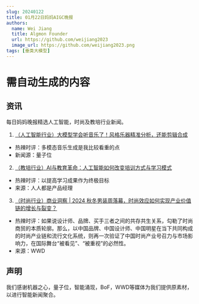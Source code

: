 ```yaml
---
slug: 20240122
title: 01月22日妈妈AIGC晚报
authors:
  name: Wei Jiang
  title: Algmon Founder
  url: https://github.com/weijiang2023
  image_url: https://github.com/weijiang2023.png
tags: [垂类大模型]
---
```


# 需自动生成的内容
## 资讯
每日妈妈晚报精选人工智能，时尚及教培行业新闻。

1. [（人工智能行业）大模型学会听音乐了！风格乐器精准分析，还能剪辑合成](https://mp.weixin.qq.com/s/idTbJr7GhtyQejbqLQ7BtQ)
* 热辣时评：多模态音乐生成是我比较看重的点
* 新闻源：量子位

2. [（教培行业）AI与教育革命：人工智能如何改变培训方式与学习模式](https://new.qq.com/rain/a/20240117A02G0M00)
* 热辣时评：以提高学习成果作为终极目标
* 来源：人人都是产品经理

3. [（时尚行业）商业洞察 | 2024 秋冬男装周落幕，时尚效应如何实现产业价值链的增长与裂变？](https://mp.weixin.qq.com/s/-AqSueTCBptRHzEt0mBfJQ)
* 热辣时评：如果说设计师、品牌、买手三者之间的共存共生关系，勾勒了时尚商贸的本质轮廓。那么，以中国品牌、中国设计师、中国明星在当下共同构成的时尚产业链和流行文化系统，则再一次验证了中国时尚产业号召力与市场影响力，在国际舞台“被看见”、“被重视”的必然性。
* 来源：WWD

## 声明

我们感谢机器之心，量子位，智能涌现，BoF，WWD等媒体为我们提供原素材，以进行智能新闻聚合。